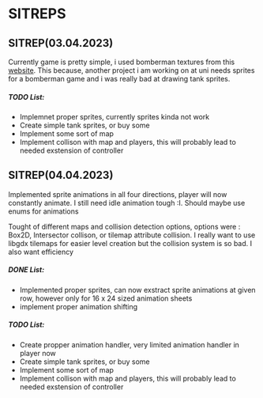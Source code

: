 <h1>SITREPS</h1>
<div>
    <h2>SITREP(03.04.2023)</h2>
    <p>
    Currently game is pretty simple, i used bomberman textures from this <a href="https://www.spriters-resource.com/fullview/7943/">website</a>. This because, another project i am working on at uni needs sprites for a bomberman game and i was really bad at drawing tank sprites.
    </p>
    <h5>TODO List:</h5>
        <ul>
            <li>Implemnet proper sprites, currently sprites kinda not work</li>
            <li>Create simple tank sprites, or buy some</li>
            <li>Implement some sort of map</li>
            <li>Implement collison with map and players, this will probably lead to needed exstension of controller</li>
        </ul>
</div>

<div>
    <h2>SITREP(04.04.2023)</h2>
    <p>Implemented sprite animations in all four directions, player will now constantly animate. I still need idle animation tough :I. Should maybe use enums for animations
    </p>
    <p>
    Tought of different maps and collision detection options, options were : Box2D, Intersector collison, or tilemap attribute collision. I really want to use libgdx tilemaps for easier level creation but the collision system is so bad. I also want efficiency</p>
    <h5>DONE List:</h5>
        <ul>
            <li>Implemented proper sprites, can now exstract sprite animations at given row, however only for 16 x 24 sized animation sheets</li>
            <li>implement proper animation shifting</li>
        </ul>
    <h5>TODO List:</h5>
        <ul>
            <li>Create propper animation handler, very limited animation handler in player now</li>
            <li>Create simple tank sprites, or buy some</li>
            <li>Implement some sort of map</li>
            <li>Implement collison with map and players, this will probably lead to needed exstension of controller</li>
        </ul>
</div>